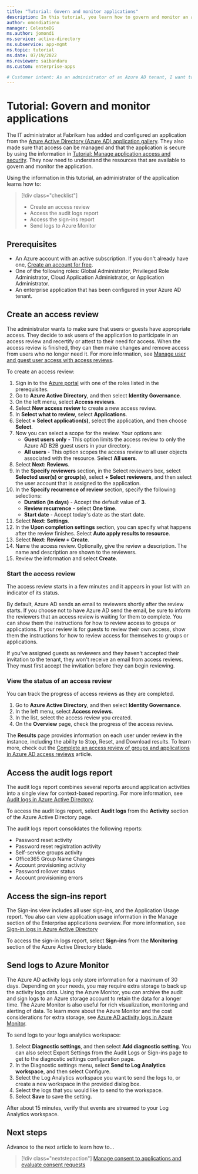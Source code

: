```yaml
---
title: "Tutorial: Govern and monitor applications"
description: In this tutorial, you learn how to govern and monitor an application in Azure Active Directory.
author: omondiatieno
manager: CelesteDG
ms.author: jomondi
ms.service: active-directory
ms.subservice: app-mgmt
ms.topic: tutorial
ms.date: 07/19/2022
ms.reviewer: saibandaru
ms.custom: enterprise-apps

# Customer intent: As an administrator of an Azure AD tenant, I want to govern and monitor my applications.
---
```


# Tutorial: Govern and monitor applications

The IT administrator at Fabrikam has added and configured an application from the [Azure Active Directory (Azure AD) application gallery](overview-application-gallery.md). They also made sure that access can be managed and that the application is secure by using the information in [Tutorial: Manage application access and security](tutorial-manage-access-security.md). They now need to understand the resources that are available to govern and monitor the application.

Using the information in this tutorial, an administrator of the application learns how to:

> [!div class="checklist"]
> * Create an access review
> * Access the audit logs report
> * Access the sign-ins report
> * Send logs to Azure Monitor

## Prerequisites

- An Azure account with an active subscription. If you don't already have one, [Create an account for free](https://azure.microsoft.com/free/?WT.mc_id=A261C142F).
- One of the following roles: Global Administrator, Privileged Role Administrator, Cloud Application Administrator, or Application Administrator.
- An enterprise application that has been configured in your Azure AD tenant.

## Create an access review

The administrator wants to make sure that users or guests have appropriate access. They decide to ask users of the application to participate in an access review and recertify or attest to their need for access. When the access review is finished, they can then make changes and remove access from users who no longer need it. For more information, see
[Manage user and guest user access with access reviews](../governance/manage-access-review.md).

To create an access review:

1. Sign in to the [Azure portal](https://portal.azure.com/) with one of the roles listed in the prerequisites.
1. Go to **Azure Active Directory**, and then select **Identity Governance**.
1. On the left menu, select **Access reviews**.
1. Select **New access review** to create a new access review.
1. In **Select what to review**, select **Applications**.
1. Select **+ Select application(s)**, select the application, and then choose **Select**.
1. Now you can select a scope for the review. Your options are:
    - **Guest users only** - This option limits the access review to only the Azure AD B2B guest users in your directory.
    - **All users** - This option scopes the access review to all user objects associated with the resource.
    Select **All users**.
1. Select **Next: Reviews**.
1. In the **Specify reviewers** section, in the Select reviewers box, select **Selected user(s) or group(s)**, select **+ Select reviewers**, and then select the user account that is assigned to the application.
1. In the **Specify recurrence of review** section, specify the following selections:
    - **Duration (in days)** - Accept the default value of **3**.
    - **Review recurrence** - select **One time**.
    - **Start date** - Accept today's date as the start date.
1. Select **Next: Settings**.
1. In the **Upon completion settings** section, you can specify what happens after the review finishes. Select **Auto apply results to resource**.
1. Select **Next: Review + Create**.
1. Name the access review. Optionally, give the review a description. The name and description are shown to the reviewers.
1. Review the information and select **Create**.

### Start the access review

The access review starts in a few minutes and it appears in your list with an indicator of its status. 

By default, Azure AD sends an email to reviewers shortly after the review starts. If you choose not to have Azure AD send the email, be sure to inform the reviewers that an access review is waiting for them to complete. You can show them the instructions for how to review access to groups or applications. If your review is for guests to review their own access, show them the instructions for how to review access for themselves to groups or applications.

If you've assigned guests as reviewers and they haven't accepted their invitation to the tenant, they won't receive an email from access reviews. They must first accept the invitation before they can begin reviewing.

### View the status of an access review

You can track the progress of access reviews as they are completed.
 
1. Go to **Azure Active Directory**, and then select **Identity Governance**.
1. In the left menu, select **Access reviews**.
1. In the list, select the access review you created.
1. On the **Overview** page, check the progress of the access review. 

The **Results** page provides information on each user under review in the instance, including the ability to Stop, Reset, and Download results. To learn more, check out the [Complete an access review of groups and applications in Azure AD access reviews](../governance/complete-access-review.md) article. 

## Access the audit logs report

The audit logs report combines several reports around application activities into a single view for context-based reporting. For more information, see [Audit logs in Azure Active Directory](../reports-monitoring/concept-audit-logs.md).

To access the audit logs report, select **Audit logs** from the **Activity** section of the Azure Active Directory page.

The audit logs report consolidates the following reports:

- Password reset activity
- Password reset registration activity
- Self-service groups activity
- Office365 Group Name Changes
- Account provisioning activity
- Password rollover status
- Account provisioning errors

## Access the sign-ins report

The Sign-ins view includes all user sign-ins, and the Application Usage report. You also can view application usage information in the Manage section of the Enterprise applications overview. For more information, see [Sign-in logs in Azure Active Directory](../reports-monitoring/concept-sign-ins.md)

To access the sign-in logs report, select **Sign-ins** from the **Monitoring** section of the Azure Active Directory blade.

## Send logs to Azure Monitor

The Azure AD activity logs only store information for a maximum of 30 days. Depending on your needs, you may require extra storage to back up the activity logs data. Using the Azure Monitor, you can archive the audit and sign logs to an Azure storage account to retain the data for a longer time. 
The Azure Monitor is also useful for rich visualization, monitoring and alerting of data. To learn more about the Azure Monitor and the cost considerations for extra storage, see [Azure AD activity logs in Azure Monitor](../reports-monitoring/concept-activity-logs-azure-monitor.md).

To send logs to your logs analytics workspace:

1. Select **Diagnostic settings**, and then select **Add diagnostic setting**. You can also select Export Settings from the Audit Logs or Sign-ins page to get to the diagnostic settings configuration page.
1. In the Diagnostic settings menu, select **Send to Log Analytics workspace**, and then select Configure.
1. Select the Log Analytics workspace you want to send the logs to, or create a new workspace in the provided dialog box.
1.	Select the logs that you would like to send to the workspace.
1.	Select **Save** to save the setting.

After about 15 minutes, verify that events are streamed to your Log Analytics workspace.

## Next steps

Advance to the next article to learn how to...
> [!div class="nextstepaction"]
> [Manage consent to applications and evaluate consent requests](manage-consent-requests.md)
